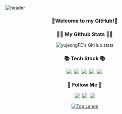 ![header](https://capsule-render.vercel.app/api?type=waving&fontColor=f5f5dc&animation=fadeIn&height=300&text=Yujeong&nbsp;Jun)

<h3 align="center">👋Welcome to my GitHub!👋</h3>
<h3 align="center">👩‍💻 My Github Stats 👩‍💻</h3>
<div align="center">

![yujeongFE's GitHub stats](https://github-readme-stats.vercel.app/api?username=yujeongFE&show_icons=true&theme=radical)


<h3 align="center">📚 Tech Stack 📚</h3>
<p align="center">
  <img src="https://img.shields.io/badge/React-61DAFB?style=flat-square&logo=React&logoColor=white"/></a>&nbsp
  <img src="https://img.shields.io/badge/React Native-0088CC?style=flat-square&logo=React&logoColor=white"/></a>&nbsp
   <img src="https://img.shields.io/badge/JavaScript-F7DF1E?style=flat-square&logo=Javascript&logoColor=white"/></a>&nbsp 
  <img src="https://img.shields.io/badge/HTML5-E34F26?style=flat-square&logo=HTML5&logoColor=white"/></a>&nbsp
  <img src="https://img.shields.io/badge/CSS3-1572B6?style=flat-square&logo=CSS3&logoColor=white"/></a>&nbsp
</p>

<h3 align="center">🌈 Follow Me 🌈</h3>
<p align="center">
  <a href="https://velog.io/@kkaerrung"><img src="https://img.shields.io/badge/Tech%20Blog-11B48A?style=flat-square&logo=Vimeo&logoColor=white&link=https://velog.io/@kkaerrung"/></a>&nbsp
  <a href="https://www.instagram.com/owo_yjj/"><img src="https://img.shields.io/badge/Instagram-E4405F?style=flat-square&logo=Instagram&logoColor=white&link=https://www.instagram.com/owo_yjj/"/></a>&nbsp
  <a href="mailto:yujeong5236@sookmyung.ac.kr"><img src="https://img.shields.io/badge/Gmail-d14836?style=flat-square&logo=Gmail&logoColor=white&link=yujeong5237@sookmyung.ac.kr"/></a>
</p>

[![Top Langs](https://github-readme-stats.vercel.app/api/top-langs/?username=yujeongFE)](https://github.com/yujeongFE/github-readme-stats)
